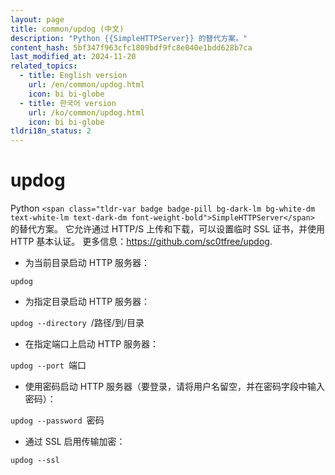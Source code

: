 ```yaml
---
layout: page
title: common/updog (中文)
description: "Python {{SimpleHTTPServer}} 的替代方案。"
content_hash: 5bf347f963cfc1809bdf9fc8e040e1bdd628b7ca
last_modified_at: 2024-11-20
related_topics:
  - title: English version
    url: /en/common/updog.html
    icon: bi bi-globe
  - title: 한국어 version
    url: /ko/common/updog.html
    icon: bi bi-globe
tldri18n_status: 2
---
```

# updog

Python `<span class="tldr-var badge badge-pill bg-dark-lm bg-white-dm text-white-lm text-dark-dm font-weight-bold">SimpleHTTPServer</span>` 的替代方案。
它允许通过 HTTP/S 上传和下载，可以设置临时 SSL 证书，并使用 HTTP 基本认证。
更多信息：<https://github.com/sc0tfree/updog>.

- 为当前目录启动 HTTP 服务器：

`updog`

- 为指定目录启动 HTTP 服务器：

`updog --directory `<span class="tldr-var badge badge-pill bg-dark-lm bg-white-dm text-white-lm text-dark-dm font-weight-bold">/路径/到/目录</span>

- 在指定端口上启动 HTTP 服务器：

`updog --port `<span class="tldr-var badge badge-pill bg-dark-lm bg-white-dm text-white-lm text-dark-dm font-weight-bold">端口</span>

- 使用密码启动 HTTP 服务器（要登录，请将用户名留空，并在密码字段中输入密码）：

`updog --password `<span class="tldr-var badge badge-pill bg-dark-lm bg-white-dm text-white-lm text-dark-dm font-weight-bold">密码</span>

- 通过 SSL 启用传输加密：

`updog --ssl`
